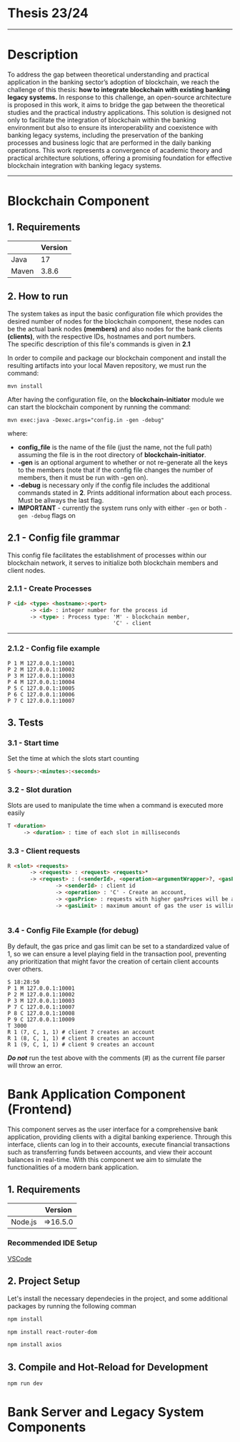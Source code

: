 # Thesis 23/24

---
# Description

To address the gap between theoretical understanding and practical
application in the banking sector’s adoption of blockchain, we reach the
challenge of this thesis: **how to integrate blockchain with existing banking
legacy systems.** In response to this challenge, an open-source architecture
is proposed in this work, it aims to bridge the gap between the theoretical
studies and the practical industry applications. This solution is designed
not only to facilitate the integration of blockchain within the banking
environment but also to ensure its interoperability and coexistence with
banking legacy systems, including the preservation of the banking processes and business logic that are performed in the daily banking operations. This work represents a convergence of academic theory and
practical architecture solutions, offering a promising foundation for effective blockchain integration with banking legacy systems.

---

# Blockchain Component

  
## 1. Requirements

|  | Version |
| --------------|---------|
| Java | 17      |
| Maven | 3.8.6 |

## 2. How to run
The system takes as input the basic configuration file which provides the desired number of nodes for the blockchain component, these nodes can be the actual bank nodes **(members)** and also nodes for the bank clients **(clients)**, with the respective IDs, hostnames and port numbers.  
The specific description of this file's commands is given in **2.1**  
  
In order to compile and package our blockchain component and install the resulting artifacts into your local Maven repository, we must run the command:
```shell
mvn install
```
After having the configuration file, on the **blockchain-initiator** module we can start the blockchain component by running the command:
```shell
mvn exec:java -Dexec.args="config.in -gen -debug"
```
where: 
- **config_file** is the name of the file (just the name, not the full path)
assuming the file is in the root directory of **blockchain-initiator**.
- **-gen** is an optional argument to whether or not re-generate all the keys
to the members (note that if the config file changes the number of members, then 
it must be run with -gen on).
- **-debug** is necessary only if the config file includes the additional commands
stated in **2**. Prints additional information about each process. Must be allways
the last flag.
- **IMPORTANT** - currently the system runs only with either `-gen` or both `-gen -debug` flags on

## 2.1 - Config file grammar 
This config file facilitates the establishment of processes within our blockchain network, it serves to initialize both blockchain members and client nodes.

### 2.1.1 -  Create Processes
``` HTML
P <id> <type> <hostname>:<port>
       -> <id> : integer number for the process id
       -> <type> : Process type: 'M' - blockchain member,
                                 'C' - client
```
---
### 2.1.2 - Config file example
```
P 1 M 127.0.0.1:10001
P 2 M 127.0.0.1:10002
P 3 M 127.0.0.1:10003
P 4 M 127.0.0.1:10004
P 5 C 127.0.0.1:10005
P 6 C 127.0.0.1:10006
P 7 C 127.0.0.1:10007
```

## 3. Tests

### 3.1 - Start time
Set the time at which the slots start counting
```HTML
S <hours>:<minutes>:<seconds>
```

### 3.2 - Slot duration
Slots are used to manipulate the time when a command is executed more easily
```HTML
T <duration>
     -> <duration> : time of each slot in milliseconds
```    
### 3.3 - Client requests
```HTML
R <slot> <requests>
       -> <requests> : <request> <requests>*
       -> <request> : (<senderId>, <operation><argumentWrapper>?, <gasPrice>, <gasLimit> )
               -> <senderId> : client id
               -> <operation> : 'C' - Create an account,
               -> <gasPrice> : requests with higher gasPrices will be appended first
               -> <gasLimit> : maximum amount of gas the user is willing to pay 
                
```
### 3.4 - Config File Example (for debug)


By default, the gas price and gas limit can be set to a standardized value of 1, so we can ensure a level playing field in the transaction pool, preventing any prioritization that might favor the creation of certain client accounts over others.

```
S 18:28:50
P 1 M 127.0.0.1:10001
P 2 M 127.0.0.1:10002
P 3 M 127.0.0.1:10003
P 7 C 127.0.0.1:10007
P 8 C 127.0.0.1:10008
P 9 C 127.0.0.1:10009
T 3000
R 1 (7, C, 1, 1) # client 7 creates an account
R 1 (8, C, 1, 1) # client 8 creates an account
R 1 (9, C, 1, 1) # client 9 creates an account
```
***Do not*** run the test above with the comments (#) as the current file parser will throw an error.

# Bank Application Component (Frontend)

This component serves as the user interface for a comprehensive bank application, providing clients with a digital banking experience. Through this interface, clients can log in to their accounts, execute financial transactions such as transferring funds between accounts, and view their account balances in real-time. With this component we aim to simulate the functionalities of a modern bank application.

## 1. Requirements

|      | Version |
| --------------|---------|
| Node.js | =>16.5.0      |


### Recommended IDE Setup

[VSCode](https://code.visualstudio.com/)


## 2. Project Setup

Let's install the necessary dependecies in the project, and some additional packages by running the following comman

```sh
npm install
```

```sh
npm install react-router-dom
```

```sh
npm install axios 
```

## 3. Compile and Hot-Reload for Development

```sh
npm run dev
```
# Bank Server and Legacy System Components


